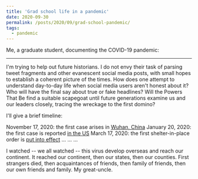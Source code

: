 ```yaml
---
title: 'Grad school life in a pandemic'
date: 2020-09-30
permalink: /posts/2020/09/grad-school-pandemic/
tags:
  - pandemic
---
```


Me, a graduate student, documenting the COVID-19 pandemic:

---

I'm trying to help out future historians. I do not envy their task of parsing tweet fragments and other evanescent social media posts, with small hopes to establish a coherent picture of the times. How does one attempt to understand day-to-day life when social media users aren't honest about it? Who will have the final say about true or fake headlines? Will the Powers That Be find a suitable scapegoat until future generations examine us and our leaders closely, tracing the wreckage to the first domino? 

I'll give a brief timeline: 

November 17, 2020: the first case arises in [Wuhan, China](https://www.theguardian.com/world/2020/mar/13/first-covid-19-case-happened-in-november-china-government-records-show-report)
January 20, 2020: the first case is reported [in the US](https://www-nejm-org.stanford.idm.oclc.org/doi/full/10.1056/NEJMoa2001191)
March 17, 2020: the first shelter-in-place order is [put into effect](https://www.sfchronicle.com/local-politics/article/Bay-Area-must-shelter-in-place-Only-15135014.php)
... 
...
...


I watched -- we all watched -- this virus develop overseas and reach our continent. It reached our continent, then our states, then our counties. First strangers died, then acquaintances of friends, then family of friends, then our own friends and family. My great-uncle. 

